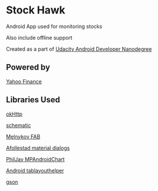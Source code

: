 # Stock Hawk
Android App used for monitoring stocks

Also include offline support

Created as a part of [Udacity Android Developer Nanodegree](https://www.udacity.com/course/android-developer-nanodegree-by-google--nd801) 

## Powered by
[Yahoo Finance ](https://finance.yahoo.com/)

## Libraries Used
[okHttp](http://square.github.io/okhttp/)

[schematic](https://github.com/SimonVT/schematic)

[Melnykov FAB](https://github.com/makovkastar/FloatingActionButton)

[Afollestad material dialogs](https://github.com/afollestad/material-dialogs)

[PhilJay MPAndroidChart](https://github.com/PhilJay/MPAndroidChart)

[Android tablayouthelper](https://github.com/h6ah4i/android-tablayouthelper)

[gson](https://github.com/google/gson)

